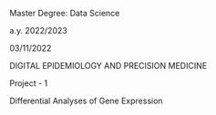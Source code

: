 ﻿

Master Degree: Data Science

a.y. 2022/2023

03/11/2022

DIGITAL EPIDEMIOLOGY AND PRECISION MEDICINE

Project - 1

Differential Analyses of Gene Expression
